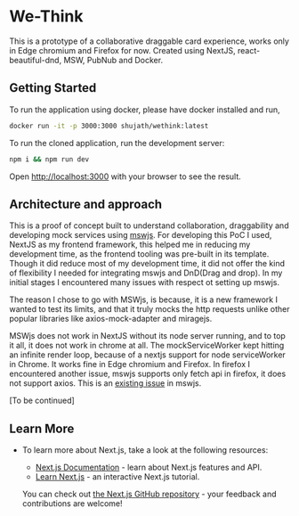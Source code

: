 # We-Think

This is a prototype of a collaborative draggable card experience, works only in Edge chromium and Firefox for now. Created using NextJS, react-beautiful-dnd, MSW, PubNub and Docker.

## Getting Started

To run the application using docker, please have docker installed and run,

```bash
docker run -it -p 3000:3000 shujath/wethink:latest
```

To run the cloned application, run the development server:

```bash
npm i && npm run dev
```

Open [http://localhost:3000](http://localhost:3000) with your browser to see the result.

## Architecture and approach

This is a proof of concept built to understand collaboration, draggability and developing mock services using [mswjs](https://mswjs.io/). For developing this PoC I used, NextJS as my frontend framework, this helped me in reducing my development time, as the frontend tooling was pre-built in its template. Though it did reduce most of my development time, it did not offer the kind of flexibility I needed for integrating mswjs and DnD(Drag and drop). In my initial stages I encountered many issues with respect ot setting up mswjs. 

The reason I chose to go with MSWjs, is because, it is a new framework I wanted to test its limits, and that it truly mocks the http requests unlike other popular libraries like axios-mock-adapter and miragejs.

MSWjs does not work in NextJS without its node server running, and to top it all, it does not work in chrome at all. The mockServiceWorker kept hitting an infinite render loop, because of a nextjs support for node serviceWorker in Chrome. It works fine in Edge chromium and Firefox. In firefox I encountered another issue, mswjs supports only fetch api in firefox, it does not support axios. This is an [existing issue](https://github.com/mswjs/msw/issues/220) in mswjs. 

[To be continued]

## Learn More

- To learn more about Next.js, take a look at the following resources:

  - [Next.js Documentation](https://nextjs.org/docs) - learn about Next.js features and API.
  - [Learn Next.js](https://nextjs.org/learn) - an interactive Next.js tutorial.

  You can check out [the Next.js GitHub repository](https://github.com/vercel/next.js/) - your feedback and contributions are welcome!
  
